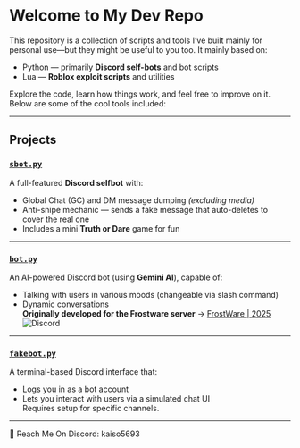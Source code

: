 # Welcome to My Dev Repo

This repository is a collection of scripts and tools I’ve built mainly for personal use—but they might be useful to you too. It mainly based on:

- Python — primarily **Discord self-bots** and bot scripts  
- Lua — **Roblox exploit scripts** and utilities

Explore the code, learn how things work, and feel free to improve on it. Below are some of the cool tools included:

---

## Projects

### [`sbot.py`](https://github.com/Kaiso-666/Kaiso-666/blob/main/sbot.py)

A full-featured **Discord selfbot** with:
- Global Chat (GC) and DM message dumping *(excluding media)*
- Anti-snipe mechanic — sends a fake message that auto-deletes to cover the real one
- Includes a mini **Truth or Dare** game for fun

---

### [`bot.py`](https://github.com/Kaiso-666/Kaiso-666/blob/main/bot.py)

An AI-powered Discord bot (using **Gemini AI**), capable of:
- Talking with users in various moods (changeable via slash command)
- Dynamic conversations  
**Originally developed for the Frostware server** → [FrostWare | 2025](https://discord.gg/getfrost) ![Discord](https://img.shields.io/discord/1295258555888177182?style=flat-square)

---

### [`fakebot.py`](https://github.com/Kaiso-666/Kaiso-666/blob/main/fakebot.py)

A terminal-based Discord interface that:
- Logs you in as a bot account
- Lets you interact with users via a simulated chat UI  
Requires setup for specific channels.

---

🔗 Reach Me On Discord: kaiso5693
